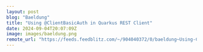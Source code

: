 ```yaml
---
layout: post
blog: "Baeldung"
title: "Using @ClientBasicAuth in Quarkus REST Client"
date: 2024-09-04T20:07:09Z
image: images/baeldung.png
remote_url: "https://feeds.feedblitz.com/~/904040372/0/baeldung~Using-ClientBasicAuth-in-Quarkus-REST-Client"
---
```

